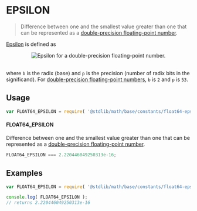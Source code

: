 EPSILON
===
> Difference between one and the smallest value greater than one that can be represented as a [double-precision floating-point number][ieee754].

<!-- <intro> -->
[Epsilon][machine-epsilon] is defined as

<!-- <equation class="equation" label="eq:epsilon_float64" align="center" raw="\epsilon = b^{-(p-1)}" alt="Epsilon for a double-precision floating-point number."> -->
<div class="equation" align="center" data-raw-text="\epsilon = b^{-(p-1)}" data-equation="eq:epsilon_float64">
	<img src="https://cdn.rawgit.com/stdlib-js/stdlib/c4f6bf083c7944b1fbcb870c63f4854ecde465d9/lib/node_modules/@stdlib/math/base/constants/float64-eps/docs/img/epsilon.svg" alt="Epsilon for a double-precision floating-point number.">
	<br>
	<br>
</div>
<!-- </equation> -->

where `b` is the radix (base) and `p` is the precision (number of radix bits in the significand). For [double-precision floating-point numbers][ieee754], `b` is `2` and `p` is `53`.
<!-- </intro> -->

<!-- <usage> -->
## Usage

``` javascript
var FLOAT64_EPSILON = require( '@stdlib/math/base/constants/float64-eps' );
```

#### FLOAT64_EPSILON

Difference between one and the smallest value greater than one that can be represented as a [double-precision floating-point number][ieee754].

``` javascript
FLOAT64_EPSILON === 2.220446049250313e-16;
```
<!-- </usage> -->

<!-- <examples> -->
## Examples

``` javascript
var FLOAT64_EPSILON = require( '@stdlib/math/base/constants/float64-eps' );

console.log( FLOAT64_EPSILON );
// returns 2.220446049250313e-16
```
<!-- </examples> -->

<!-- <links> -->
[ieee754]: https://en.wikipedia.org/wiki/IEEE_754-1985
[machine-epsilon]: https://en.wikipedia.org/wiki/Machine_epsilon
<!-- </links> -->
